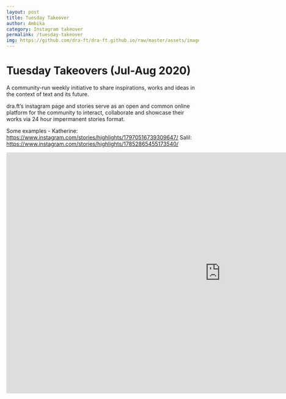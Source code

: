 ```yaml
---
layout: post
title: Tuesday Takeover
author: Ambika
category: Instagram takeover
permalink: /tuesday-takeover
img: https://github.com/dra-ft/dra-ft.github.io/raw/master/assets/images/tt1407_kath_intro_post1.png
---
```


# Tuesday Takeovers (Jul-Aug 2020)

A community-run weekly initiative to share inspirations, works and ideas in the context of text and its future. 

dra.ft’s instagram page and stories serve as an open and common online platform for the community to interact, collaborate and showcase their works via 24 hour impermanent stories format.

Some examples -
Katherine: https://www.instagram.com/stories/highlights/17970516739309647/
Salil: https://www.instagram.com/stories/highlights/17852865455173540/

<iframe width="1120" height="630" src="https://www.youtube.com/embed/6TzQZhwGudc" frameborder="0" allow="accelerometer; autoplay; clipboard-write; encrypted-media; gyroscope; picture-in-picture" allowfullscreen></iframe>
